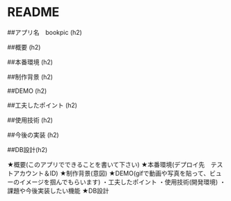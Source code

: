 # README

##アプリ名　bookpic  (h2)

##概要  (h2)

##本番環境  (h2)

##制作背景  (h2)

##DEMO  (h2)

##工夫したポイント  (h2)

##使用技術  (h2)

##今後の実装  (h2)

##DB設計(h2)



★概要(このアプリでできることを書いて下さい)
★本番環境(デプロイ先　テストアカウント＆ID)
★制作背景(意図)
★DEMO(gifで動画や写真を貼って、ビューのイメージを掴んでもらいます)
・工夫したポイント
・使用技術(開発環境)
・課題や今後実装したい機能
★DB設計
